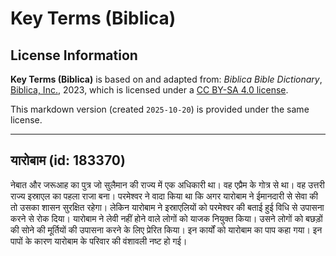 # Key Terms (Biblica)

## License Information

**Key Terms (Biblica)** is based on and adapted from: _Biblica Bible Dictionary_, [Biblica, Inc.](https://www.biblica.com/), 2023, which is licensed under a [CC BY-SA 4.0 license](https://creativecommons.org/licenses/by-sa/4.0/legalcode.en).

This markdown version (created `2025-10-20`) is provided under the same license.



--------------------------------

## यारोबाम (id: 183370)

नेबात और जरूआह का पुत्र जो सुलैमान की राज्य में एक अधिकारी था। वह एप्रैम के गोत्र से था। वह उत्तरी राज्य इस्राएल का पहला राजा बना। परमेश्वर ने वादा किया था कि अगर यारोबाम ने ईमानदारी से सेवा की तो उसका शासन सुरक्षित रहेगा। लेकिन यारोबाम ने इस्राएलियों को परमेश्वर की बताई हुई विधि से उपासना करने से रोक दिया। यारोबाम ने लेवी नहीं होने वाले लोगों को याजक नियुक्त किया। उसने लोगों को बछड़ों की सोने की मूर्तियों की उपासना करने के लिए प्रेरित किया। इन कार्यों को यारोबाम का पाप कहा गया। इन पापों के कारण यारोबाम के परिवार की वंशावली नष्ट हो गई।


